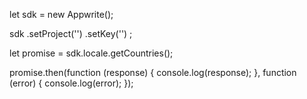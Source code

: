 let sdk = new Appwrite();

sdk
    .setProject('')
    .setKey('')
;

let promise = sdk.locale.getCountries();

promise.then(function (response) {
    console.log(response);
}, function (error) {
    console.log(error);
});